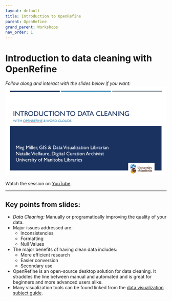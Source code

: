 ```yaml
---
layout: default
title: Introduction to OpenRefine
parent: OpenRefine
grand_parent: Workshops
nav_order: 1
---
```


# Introduction to data cleaning with OpenRefine

*Follow along and interact with the slides below if you want:*
<br>
![slide deck](img/slides.PNG)  

Watch the session on [YouTube](https://youtu.be/).
<hr>

## Key points from slides:

- _Data Cleaning:_ Manually or programatically improving the quality of your data.    
- Major issues addressed are:
	- Inconsistencies  
    - Formatting  
    - Null Values    
- The major benefits of having clean data includes:  
	- More efficient research  
    - Easier conversion  
    - Secondary use    
- OpenRefine is an open-source desktop solution for data cleaning. It straddles the line between manual and automated and is great for beginners and more advanced users alike.    
- Many visualization tools can be found linked from the [data visualization subject guide](https://libguides.lib.umanitoba.ca/viz).  


